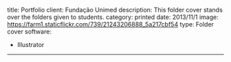 title: Portfolio
client: Fundação Unimed
description: This folder cover stands over the folders given to students.
category: printed
date: 2013/11/1
image: https://farm1.staticflickr.com/739/21243206888_5a217cbf54
type: Folder cover
software:
- Illustrator
---
